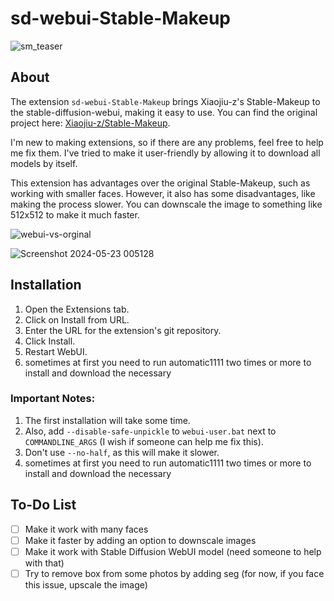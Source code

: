 # sd-webui-Stable-Makeup

![sm_teaser](https://github.com/kigy1/sd-webui-Stable-Makeup/assets/136764953/4c74892c-f52f-4db8-8da3-8be9e32a7478)

## About

The extension `sd-webui-Stable-Makeup` brings Xiaojiu-z's Stable-Makeup to the stable-diffusion-webui, making it easy to use. You can find the original project here: [Xiaojiu-z/Stable-Makeup](https://github.com/Xiaojiu-z/Stable-Makeup).

I'm new to making extensions, so if there are any problems, feel free to help me fix them. I've tried to make it user-friendly by allowing it to download all models by itself.

This extension has advantages over the original Stable-Makeup, such as working with smaller faces. However, it also has some disadvantages, like making the process slower. You can downscale the image to something like 512x512 to make it much faster.

![webui-vs-orginal](https://github.com/kigy1/sd-webui-Stable-Makeup/assets/136764953/ab618e8f-79d4-49d6-a1e0-873c4a4d7e07)

![Screenshot 2024-05-23 005128](https://github.com/kigy1/sd-webui-Stable-Makeup/assets/136764953/a229d5f2-b23f-48eb-b7b8-0ae5d029aba7)

## Installation

1. Open the Extensions tab.
2. Click on Install from URL.
3. Enter the URL for the extension's git repository.
4. Click Install.
5. Restart WebUI.
6. sometimes at first you need to run automatic1111 two times or more to install and download the necessary

### Important Notes:

1. The first installation will take some time.
2. Also, add `--disable-safe-unpickle` to `webui-user.bat` next to `COMMANDLINE_ARGS` (I wish if someone can help me fix this).
3. Don't use `--no-half`, as this will make it slower.
4. sometimes at first you need to run automatic1111 two times or more to install and download the necessary

## To-Do List

- [ ] Make it work with many faces
- [ ] Make it faster by adding an option to downscale images
- [ ] Make it work with Stable Diffusion WebUI model (need someone to help with that)
- [ ] Try to remove box from some photos by adding seg (for now, if you face this issue, upscale the image)
